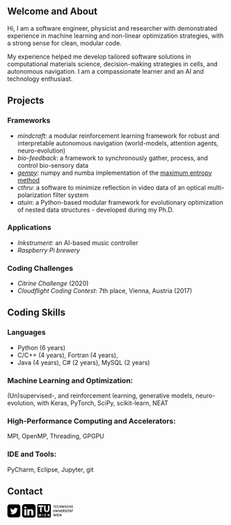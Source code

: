 ## Welcome and About
Hi, I am a software engineer, physicist and researcher with demonstrated experience in machine learning and non-linear optimization strategies, with a strong sense for clean, modular code.

My experience helped me develop tailored software solutions in computational materials science, decision-making strategies in cells, and autonomous navigation. I am a compassionate learner and an AI and technology enthusiast.

## Projects
### Frameworks
- *mindcraft*: a modular reinforcement learning framework for robust and interpretable autonomous navigation (world-models, attention agents, neuro-evolution)
- *bio-feedback*: a framework to synchronously gather, process, and control bio-sensory data
- <a class="" target='blank' href="https://github.com/bhartl/generative-models/tree/master/gempy">*gempy*</a>: numpy and numba implementation of the <a calss="" target='blank' href="https://de.wikipedia.org/wiki/Maximum-Entropie-Methode">maximum entropy method</a>
- *cthru*: a software to minimize reflection in video data of an optical multi-polarization filter system
- *atuin*: a Python-based modular framework for evolutionary optimization of nested data structures - developed during my Ph.D.

### Applications
- *Inkstrument*: an AI-based music controller
- *Raspberry Pi brewery*

### Coding Challenges
- *Citrine Challenge* (2020)
- *Cloudflight Coding Contest*: 7th place, Vienna, Austria (2017)

## Coding Skills
### Languages
- Python (6 years)
- C/C++ (4 years), Fortran (4 years), 
- Java (4 years), C# (2 years), MySQL (2 years)

### Machine Learning and Optimization: 
(Un)supervised-, and reinforcement learning, generative models, neuro-evolution, with 
Keras, PyTorch, SciPy, scikit-learn, NEAT

### High-Performance Computing and Accelerators: 
MPI, OpenMP, Threading, GPGPU

### IDE and Tools: 
PyCharm, Eclipse, Jupyter, git

## Contact
<a class="" target='_blank' href="https://twitter.com/benehartl"><img height="31px" src="/img/twitter.png" alt="Twitter"></a>
<a class="" target='_blank' href="https://www.linkedin.com/in/bhartl/"><img height="31px" src="/img/linkedin.png" alt="LinkedIn"></a>
<a class="" target='_blank' href="http://smt.tuwien.ac.at/people/hartl/"><img height="31px" src="/img/TU-Wien.png" alt="Soft Matter Theory @ TU Wien"></a>
